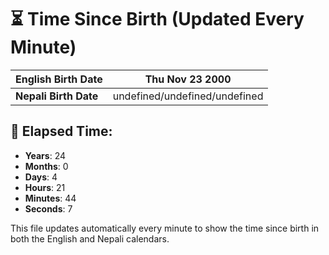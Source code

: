 # ⏳ Time Since Birth (Updated Every Minute)

| **English Birth Date** | Thu Nov 23 2000 |
|------------------------|-------------------------------------|
| **Nepali Birth Date**  | undefined/undefined/undefined                  |

## 📅 Elapsed Time:

- **Years**: 24
- **Months**: 0
- **Days**: 4
- **Hours**: 21
- **Minutes**: 44
- **Seconds**: 7

This file updates automatically every minute to show the time since birth in both the English and Nepali calendars.
